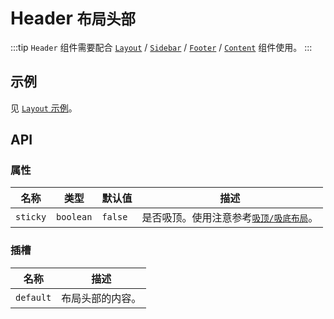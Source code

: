 # Header <small>布局头部</small>

:::tip
`Header` 组件需要配合 [`Layout`](./layout) / [`Sidebar`](./sidebar) / [`Footer`](./footer) / [`Content`](./content) 组件使用。
:::

## 示例

见 [`Layout` 示例](./layout#示例)。

## API

### 属性
| 名称 | 类型 | 默认值 | 描述 |
| -- | -- | -- | -- |
| ``sticky`` | `boolean` | `false` | 是否吸顶。使用注意参考[`吸顶/吸底布局`](./layout#吸顶吸底布局)。 |

### 插槽

| 名称 | 描述 |
| -- | -- |
| ``default`` | 布局头部的内容。 |

